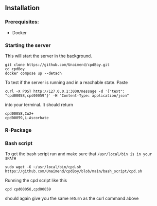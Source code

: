 ## Installation

### Prerequisites:
- Docker


### Starting the server
This will start the server in the background.

```
git clone https://github.com/Unaimend/cpdBoy.git
cd cpdBoy
docker compose up --detach
```

To test if the server is running and in a reachable state. Paste
```
curl -X POST http://127.0.0.1:3000/message -d '{"text": "cpd00058,cpd00059"}' -H "Content-Type: application/json"
```
into your terminal. It should return
```
cpd00058,Cu2+
cpd00059,L-Ascorbate
```

### R-Package


### Bash script
To get the bash script run and make sure that `/usr/local/bin is in your $PATH`
```
sudo wget -O ~/usr/local/bin/cpd.sh https://github.com/Unaimend/cpdBoy/blob/main/bash_script/cpd.sh
```

Running the cpd script like this
```
cpd cpd00058,cpd00059
```
should again give you the same return as the curl command above
